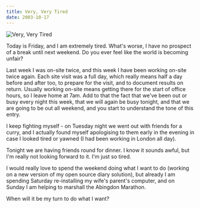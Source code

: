 ```yaml
---
title: Very, Very Tired
date: 2003-10-17
---
```


![Very, Very Tired](https://source.unsplash.com/2aFp6EWWs58/1600x900)

Today is Friday, and I am extremely tired. What's worse, I have no prospect of a break until next weekend. Do you ever feel like the world is becoming unfair?

Last week I was on-site twice, and this week I have been working on-site twice again. Each site visit was a full day, which really means half a day before and after too, to prepare for the visit, and to document results on return. Usually working on-site means getting there for the start of office hours, so I leave home at 7am. Add to that the fact that we've been out or busy every night this week, that we will again be busy tonight, and that we are going to be out all weekend, and you start to understand the tone of this entry.

I keep fighting myself - on Tuesday night we went out with friends for a curry, and I actually found myself apologising to them early in the evening in case I looked tired or yawned (I had been working in London all day).

Tonight we are having friends round for dinner. I know it sounds awful, but I'm really not looking forward to it. I'm just so tired.

I would really love to spend the weekend doing what I want to do (working on a new version of my open source diary solution), but already I am spending Saturday re-installing my wife's parent's computer, and on Sunday I am helping to marshall the Abingdon Marathon.

When will it be my turn to do what I want?